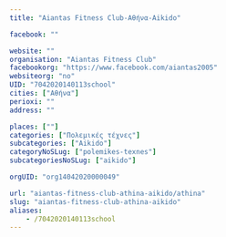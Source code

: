 ```yaml
---
title: "Aiantas Fitness Club-Αθήνα-Aikido"

facebook: ""

website: ""
organisation: "Aiantas Fitness Club"
facebookorg: "https://www.facebook.com/aiantas2005"
websiteorg: "no"
UID: "7042020140113school"
cities: ["Αθήνα"]
perioxi: ""
address: ""

places: [""]
categories: ["Πολεμικές τέχνες"]
subcategories: ["Aikido"]
categoryNoSLug: ["polemikes-texnes"]
subcategoriesNoSLug: ["aikido"]

orgUID: "org14042020000049"

url: "aiantas-fitness-club-athina-aikido/athina"
slug: "aiantas-fitness-club-athina-aikido"
aliases:
    - /7042020140113school
---
```





